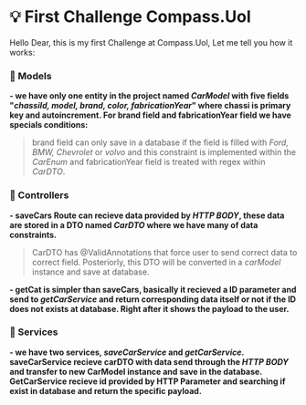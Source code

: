# 💡 First Challenge Compass.Uol
Hello Dear, this is my first Challenge at Compass.Uol, Let me tell you how it works:

### 🔧 Models
**- we have only one entity in the project named _CarModel_ with five fields "_chassiId, model, brand, color, fabricationYear_" where chassi is primary key and autoincrement. For brand field and fabricationYear field we have specials conditions:**
> brand field can only save in a database if the field is filled with _Ford, BMW, Chevrolet_ or _volvo_ and this constraint is implemented within the _CarEnum_ and
> fabricationYear field is treated with regex within _CarDTO_.  

### 🔧 Controllers
**- saveCars Route can recieve data provided by _HTTP BODY_, these data are stored in a DTO named _CarDTO_ where we have many of data constraints.**
> CarDTO has @ValidAnnotations that force user to send correct data to correct field. Posteriorly, this DTO will be converted in a _carModel_ instance and save at database.

**- getCat is simpler than saveCars, basically it recieved a ID parameter and send to _getCarService_ and return corresponding data itself or not if the ID does not exists at database. Right after it shows the payload to the user.**

### 🔧 Services
**- we have two services, _saveCarService_ and _getCarService_. saveCarService recieve carDTO with data send through the _HTTP BODY_ and transfer to new CarModel instance and save in the database.
GetCarService recieve id provided by HTTP Parameter and searching if exist in database and return the specific payload.**
